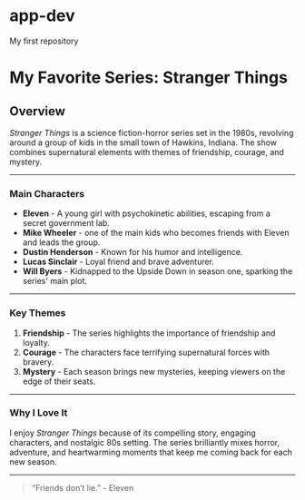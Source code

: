 # app-dev
My first repository
# My Favorite Series: **Stranger Things**

## Overview
*Stranger Things* is a science fiction-horror series set in the 1980s, revolving around a group of kids in the small town of Hawkins, Indiana. The show combines supernatural elements with themes of friendship, courage, and mystery.

---

### Main Characters
- **Eleven** - A young girl with psychokinetic abilities, escaping from a secret government lab.
- **Mike Wheeler** - one of the main kids who becomes friends with Eleven and leads the group.
- **Dustin Henderson** - Known for his humor and intelligence.
- **Lucas Sinclair** - Loyal friend and brave adventurer.
- **Will Byers** - Kidnapped to the Upside Down in season one, sparking the series' main plot.

---

### Key Themes
1. **Friendship** - The series highlights the importance of friendship and loyalty.
2. **Courage** - The characters face terrifying supernatural forces with bravery.
3. **Mystery** - Each season brings new mysteries, keeping viewers on the edge of their seats.

---

### Why I Love It
I enjoy *Stranger Things* because of its compelling story, engaging characters, and nostalgic 80s setting. The series brilliantly mixes horror, adventure, and heartwarming moments that keep me coming back for each new season.

---

> “Friends don’t lie.” - Eleven

